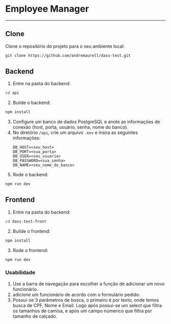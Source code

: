 # **Employee Manager**

---

## **Clone**
Clone o repositório do projeto para o seu ambiente local:
```bash
git clone https://github.com/andremaurell/dass-test.git
```

## **Backend**
1. Entre na pasta do backend:
```bash
cd api
```
2. Builde o backend:
```bash
npm install
```

3. Configure um banco de dados PostgreSQL e anote as informações de conexão (host, porta, usuário, senha, nome do banco).
4. No diretório `/api`, crie um arquivo `.env` e insira as seguintes informações:
   ```env
   DB_HOST=<seu_host>
   DB_PORT=<sua_porta>
   DB_USER=<seu_usuario>
   DB_PASSWORD=<sua_senha>
   DB_NAME=<seu_nome_do_banco>

5. Rode o backend:
```bash
npm run dev
```

## **Frontend**
1. Entre na pasta do backend:
```bash
cd dass-test-front
```

2. Builde o frontend:
```bash
npm install
```

3. Rode o frontend:
```bash
npm run dev
```

### **Usabilidade**
1. Use a barra de navegação para escolher a função de adicionar um novo funcionário.
2. adicione um funcionário de acordo com o formulário pedido.
3. Possui-se 3 parâmetros de busca, o primeiro é por texto, onde temos busca de CPF, Nome e Email. Logo após possui-se um select que filtra os tamanhos de camisa, e após um campo númerico que filtra por tamanho de calçado.
